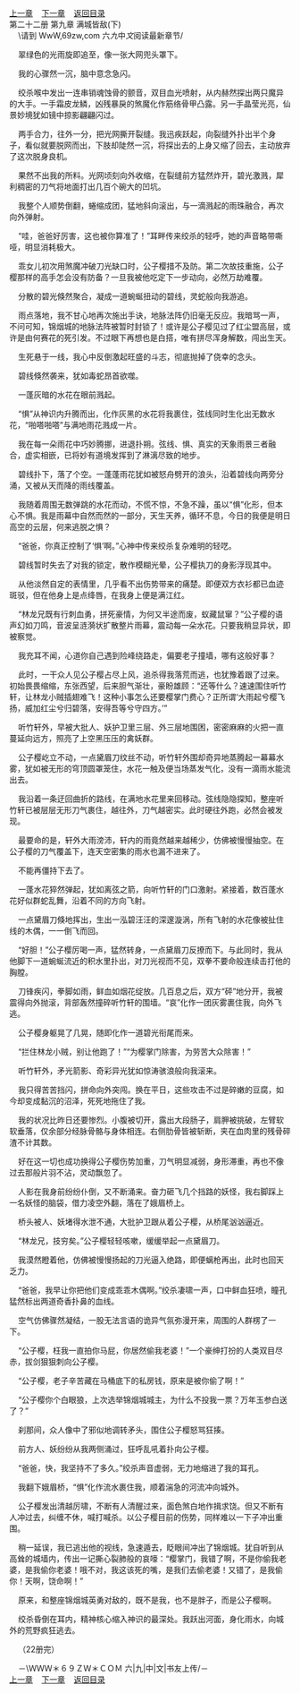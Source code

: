 
[上一章](https://github.com/xiaominghe2014/spider_book/blob/master/book/知北游/第283章.md)&nbsp;&nbsp;&nbsp;&nbsp;[下一章](https://github.com/xiaominghe2014/spider_book/blob/master/book/知北游/第285章.md)&nbsp;&nbsp;&nbsp;&nbsp;[返回目录](https://github.com/xiaominghe2014/spider_book/blob/master/book/知北游/README.md)
<br /> 第二十二册 第九章 满城皆敌(下)<br />
        \请到 WwW,69zw,com 六*九*中*文*阅读最新章节/

    翠绿色的光雨旋即追至，像一张大网兜头罩下。

    我的心骤然一沉，脑中意念急闪。

    绞杀喉中发出一连串销魂蚀骨的颤音，双目血光喷射，从内赫然探出两只魔异的大手。一手霜皮龙鳞，凶残暴戾的煞魔化作筋络骨甲凸露。另一手晶莹光亮，仙景妙境犹如镜中掠影翩翩闪过。

    两手合力，往外一分，把光网撕开裂缝。我迅疾跃起，向裂缝外扑出半个身子，看似就要脱网而出，下肢却陡然一沉，将探出去的上身又缩了回去，主动放弃了这次脱身良机。

    果然不出我的所料。光网顷刻向外收缩，在裂缝前方猛然炸开，碧光激溅，犀利稠密的刀气将地面打出几百个碗大的凹坑。

    我整个人顺势倒翻，蜷缩成团，猛地斜向滚出，与一滴溅起的雨珠融合，再次向外弹射。

    “哇，爸爸好厉害，这也被你算准了！”耳畔传来绞杀的轻呼，她的声音略带嘶哑，明显消耗极大。

    乖女儿初次用煞魔冲破刀光缺口时，公子樱措不及防。第二次故技重施，公子樱那样的高手怎会没有防备？一旦我被他吃定下一步动向，必然万劫难覆。

    分散的碧光倏然聚合，凝成一道蜿蜒扭动的碧线，灵蛇般向我游追。

    雨点落地，我不甘心地再次施出手诀，地脉法阵仍旧毫无反应。我暗骂一声，不问可知，锦烟城的地脉法阵被暂时封锁了！或许是公子樱见过了红尘盟高层，或许是由何赛花的死引发。不过眼下再想也是白搭，唯有拼尽浑身解数，闯出生天。

    生死悬于一线，我心中反倒激起旺盛的斗志，彻底抛掉了侥幸的念头。

    碧线倏然袭来，犹如毒蛇昂首欲噬。

    一蓬灰暗的水花在眼前溅起。

    “惧”从神识内升腾而出，化作灰黑的水花将我裹住，弦线同时生化出无数水花，“啪嗒啪嗒”与满地雨花溅成一片。

    我在每一朵雨花中巧妙腾挪，进退扑朔。弦线、惧、真实的天象雨景三者融合，虚实相嵌，已将妙有道境发挥到了淋漓尽致的地步。

    碧线扑下，落了个空。一蓬蓬雨花犹如被怒舟劈开的浪头，沿着碧线向两旁分涌，又被从天而降的雨线覆盖。

    我随着周围无数弹跳的水花而动，不慌不惊，不急不躁，虽以“惧”化形，但本心不惧。我是雨幕中自然而然的一部分，天生天养，循环不息，今日的我便是明日高空的云层，何来逃脱之惧？

    “爸爸，你真正控制了‘惧’啊。”心神中传来绞杀复杂难明的轻呓。

    碧线暂时失去了对我的锁定，散作模糊光晕，公子樱执刀的身影浮现其中。

    从他淡然自定的表情里，几乎看不出伤势带来的痛楚。即便双方衣衫都已血迹斑驳，但在他身上是点绛唇，在我身上便是满江红。

    “林龙兄既有行刺血勇，拼死豪情，为何又半途而废，蚁藏鼠窜？”公子樱的语声幻如刀鸣，音波呈涟漪状扩散整片雨幕，震动每一朵水花。只要我稍显异状，即被察觉。

    我充耳不闻，心道你自己遇到险峰绕路走，偏要老子撞墙，哪有这般好事？

    此时，一干众人见公子樱占尽上风，追杀得我落荒而逃，也犹豫着跟了过来。初始畏畏缩缩，东张西望，后来胆气渐壮，豪盼雄顾：“还等什么？速速围住听竹轩，让林龙小贼插翅难飞！这种小事怎么还要樱掌门费心？正所谓‘大雨起兮樱飞扬，威加红尘兮归碧落，安得吾等兮守四方。’”

    听竹轩外，早被大批人、妖护卫里三层、外三层地围困，密密麻麻的火把一直蔓延向远方，照亮了上空黑压压的禽妖群。

    公子樱屹立不动，一点黛眉刀纹丝不动，听竹轩外围却奇异地蒸腾起一幕幕水雾，犹如被无形的穹顶圆罩笼住，水花一触及便当场蒸发气化，没有一滴雨水能流出去。

    我沿着一条迂回曲折的路线，在满地水花里来回移动。弦线隐隐探知，整座听竹轩已被层层无形刀气裹住，越往外，刀气越密实。此时硬往外跑，必然会被发现。

    最要命的是，轩外大雨滂沛，轩内的雨竟然越来越稀少，仿佛被慢慢抽空。在公子樱的刀气覆盖下，连天空密集的雨水也漏不进来了。

    不能再僵持下去了。

    一蓬水花猝然弹起，犹如离弦之箭，向听竹轩的门口激射。紧接着，数百蓬水花好似群蛇乱舞，沿着不同的方向飞射。

    一点黛眉刀倏地挥出，生出一泓碧汪汪的深邃漩涡，所有飞射的水花像被扯住线的木偶，一一倒飞而回。

    “好胆！”公子樱厉喝一声，猛然转身，一点黛眉刀反撩而下。与此同时，我从他脚下一道蜿蜒流近的积水里扑出，对刀光视而不见，双拳不要命般连续击打他的胸膛。

    刀锋疾闪，拳脚如雨，鲜血如烟花绽放。几百息之后，双方“砰”地分开，我被震得向外抛滚，背部轰然撞碎听竹轩的围墙。“哀”化作一团灰雾裹住我，向外飞逃。

    公子樱身躯晃了几晃，随即化作一道碧光衔尾而来。

    “拦住林龙小贼，别让他跑了！”“为樱掌门除害，为劳苦大众除害！”

    听竹轩外，矛光箭影、奇彩异光犹如惊涛骇浪般向我滚来。

    我只得苦苦挡闪，拼命向外突闯。换在平日，这些攻击不过是碎嫩的豆腐，如今却变成黏沉的沼泽，死死地拖住了我。

    我的状况比昨日还要惨烈。小腹被切开，露出大段肠子，肩胛被挑破，左臂软软垂落，仅余部分经脉骨骼与身体相连。右侧肋骨皆被斩断，夹在血肉里的残骨碎渣不计其数。

    好在这一切也成功换得公子樱伤势加重，刀气明显减弱，身形滞重，再也不像过去那般片羽不沾，灵动飘忽了。

    人影在我身前纷纷仆倒，又不断涌来。奋力砸飞几个挡路的妖怪，我右脚踩上一名妖怪的脑袋，借力凌空外翻，落在了娥眉桥上。

    桥头被人、妖堵得水泄不通，大批护卫跟从着公子樱，从桥尾汹汹逼近。

    “林龙兄，技穷矣。”公子樱轻轻咳嗽，缓缓举起一点黛眉刀。

    我漠然瞪着他，仿佛被慢慢扬起的刀光逼入绝路，即便螭枪再出，此时也回天乏力。

    “爸爸，我早让你把他们变成乖乖木偶啊。”绞杀凄啸一声，口中鲜血狂喷，瞳孔猛然标出两道奇香扑鼻的血线。

    空气仿佛骤然凝结，一股无法言语的诡异气氛弥漫开来，周围的人群楞了一下。

    “公子樱，枉我一直拍你马屁，你居然偷我老婆！”一个豪绅打扮的人类双目尽赤，拔剑狠狠刺向公子樱。

    “公子樱，老子辛苦藏在马桶底下的私房钱，原来是被你偷了啊！”

    “公子樱你个白眼狼，上次选举锦烟城城主，为什么不投我一票？万年玉参白送了？”

    刹那间，众人像中了邪似地调转矛头，围住公子樱怒骂狂揍。

    前方人、妖纷纷从我两侧涌过，狂呼乱吼着扑向公子樱。

    “爸爸，快，我坚持不了多久。”绞杀声音虚弱，无力地缩进了我的耳孔。

    我翻下娥眉桥，“惧”化作流水裹住我，顺着湍急的河流冲向城外。

    公子樱发出清越厉啸，不断有人清醒过来，面色煞白地作揖求饶。但又不断有人冲过去，纠缠不休，喊打喊杀。以公子樱目前的伤势，同样难以一下子冲出重围。

    稍一延误，我已逃出他的视线，急速遁去，眨眼间冲出了锦烟城。犹自听到从高耸的城墙内，传出一记撕心裂肺般的哀嚎：“樱掌门，我错了啊，不是你偷我老婆，是我偷你老婆！哦不对，我这该死的嘴，是我们去偷老婆！又错了，是我偷你！天啊，饶命啊！”

    原来，和整座锦烟城英勇对敌的，既不是我，也不是胖子，而是公子樱啊。

    绞杀昏倒在耳内，精神核心缩入神识的最深处。我跃出河面，身化雨水，向城外的荒野疯狂逃去。

    （22册完）

    －\ＷＷＷ＊６９ＺＷ＊ＣＯＭ 六|九|中|文|书友上传/－
  <br />
[上一章](https://github.com/xiaominghe2014/spider_book/blob/master/book/知北游/第283章.md)&nbsp;&nbsp;&nbsp;&nbsp;[下一章](https://github.com/xiaominghe2014/spider_book/blob/master/book/知北游/第285章.md)&nbsp;&nbsp;&nbsp;&nbsp;[返回目录](https://github.com/xiaominghe2014/spider_book/blob/master/book/知北游/README.md)
